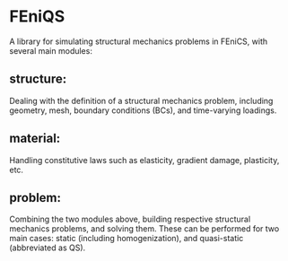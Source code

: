 # FEniQS
A library for simulating structural mechanics problems in FEniCS, with several main modules:
  ## structure:
  Dealing with the definition of a structural mechanics problem, including geometry, mesh, boundary conditions (BCs), and time-varying loadings.
  ## material:
  Handling constitutive laws such as elasticity, gradient damage, plasticity, etc.
  ## problem:
  Combining the two modules above, building respective structural mechanics problems, and solving them. These can be performed for two main cases: static (including homogenization), and quasi-static (abbreviated as QS).
